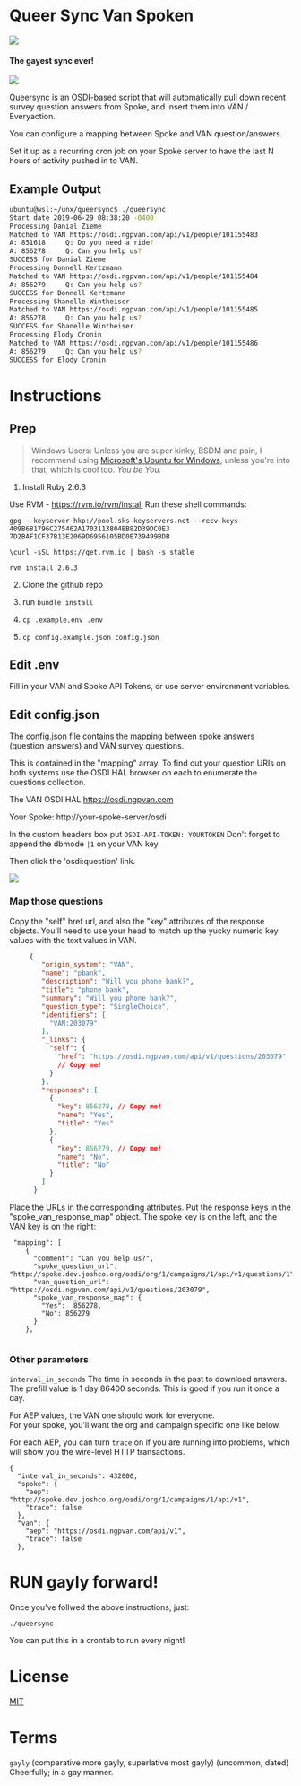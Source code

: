 # Queer Sync Van Spoken
 ![](img/pride-strip-long.png)
#### The gayest sync ever!

<img src="img/osdi-small.png" float="right"/>

Queersync is an OSDI-based script that will automatically pull down recent survey question answers from Spoke, and insert them into VAN / Everyaction.

You can configure a mapping between Spoke and VAN question/answers.
 
Set it up as a recurring cron job on your Spoke server to have the last N hours of activity pushed in to VAN.

## Example Output
```bash
ubuntu@wsl:~/unx/queersync$ ./queersync  
Start date 2019-06-29 08:38:20 -0400
Processing Danial Zieme
Matched to VAN https://osdi.ngpvan.com/api/v1/people/101155483
A: 851618     Q: Do you need a ride?
A: 856278     Q: Can you help us?
SUCCESS for Danial Zieme
Processing Donnell Kertzmann
Matched to VAN https://osdi.ngpvan.com/api/v1/people/101155484
A: 856279     Q: Can you help us?
SUCCESS for Donnell Kertzmann
Processing Shanelle Wintheiser
Matched to VAN https://osdi.ngpvan.com/api/v1/people/101155485
A: 856278     Q: Can you help us?
SUCCESS for Shanelle Wintheiser
Processing Elody Cronin
Matched to VAN https://osdi.ngpvan.com/api/v1/people/101155486
A: 856279     Q: Can you help us?
SUCCESS for Elody Cronin
```

# Instructions

## Prep

> Windows Users: Unless you are super kinky, BSDM and pain, I recommend using [Microsoft's Ubuntu for Windows](https://www.microsoft.com/en-us/p/ubuntu/9nblggh4msv6?activetab=pivot:overviewtab), unless you're into that, which is cool too.  _You be You._

1. Install Ruby 2.6.3

Use RVM - https://rvm.io/rvm/install
Run these shell commands:

```
gpg --keyserver hkp://pool.sks-keyservers.net --recv-keys 409B6B1796C275462A1703113804BB82D39DC0E3 7D2BAF1CF37B13E2069D6956105BD0E739499BDB

\curl -sSL https://get.rvm.io | bash -s stable

rvm install 2.6.3
```

2. Clone the github repo

3. run `bundle install`

3. `cp .example.env .env`

4. `cp config.example.json config.json`

## Edit .env

Fill in your VAN and Spoke API Tokens, or use server environment variables.

## Edit config.json

The config.json file contains the mapping between spoke answers (question_answers) and VAN survey questions.

This is contained in the "mapping" array.  To find out your question URIs on both systems use the OSDI HAL browser on each to enumerate the questions collection.  

The VAN OSDI HAL https://osdi.ngpvan.com

Your Spoke: http://your-spoke-server/osdi

In the custom headers box put `OSDI-API-TOKEN: YOURTOKEN`
Don't forget to append the dbmode `|1` on your VAN key.

Then click the 'osdi:question' link.

![](img/halbrowser.png)

### Map those questions
Copy the "self" href url, and also the "key" attributes of the response objects. You'll need to use your head to match up the yucky numeric key values with the text values in VAN.

```json
     {
        "origin_system": "VAN",
        "name": "pbank",
        "description": "Will you phone bank?",
        "title": "phone bank",
        "summary": "Will you phone bank?",
        "question_type": "SingleChoice",
        "identifiers": [
          "VAN:203079"
        ],
        "_links": {
          "self": {
            "href": "https://osdi.ngpvan.com/api/v1/questions/203079" 
            // Copy me!
          }
        }, 
        "responses": [
          {
            "key": 856278, // Copy me!
            "name": "Yes",
            "title": "Yes"
          },
          {
            "key": 856279, // Copy me!
            "name": "No",
            "title": "No"
          }
        ]
      }
```
Place the URLs in the corresponding attributes.  Put the response keys in the "spoke_van_response_map" object.  The spoke key is on the left, and the VAN key is on the right:

```
 "mapping": [
    {
      "comment": "Can you help us?",
      "spoke_question_url": "http://spoke.dev.joshco.org/osdi/org/1/campaigns/1/api/v1/questions/1",
      "van_question_url": "https://osdi.ngpvan.com/api/v1/questions/203079",
      "spoke_van_response_map": {
        "Yes":  856278,
        "No": 856279
      }
    },
 
```

### Other parameters

`interval_in_seconds` The time in seconds in the past to download answers.  The prefill value is 1 day 86400 seconds.  This is good if you run it once a day.

For AEP values, the VAN one should work for everyone.  
For your spoke, you'll want the org and campaign specific one like below.

For each AEP, you can turn `trace` on if you are running into problems, which will show you the wire-level HTTP transactions.

```
{
  "interval_in_seconds": 432000,
  "spoke": {
    "aep": "http://spoke.dev.joshco.org/osdi/org/1/campaigns/1/api/v1",
    "trace": false
  },
  "van": {
    "aep": "https://osdi.ngpvan.com/api/v1",
    "trace": false
  },
```

# RUN gayly forward!

Once you've follwed the above instructions, just:

`./queersync`

You can put this in a crontab to run every night!

# License

[MIT](./LICENSE)

# Terms

`gayly` (comparative more gayly, superlative most gayly) (uncommon, dated) Cheerfully; in a gay manner.
